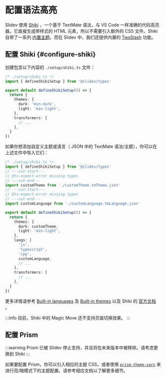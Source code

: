 # 配置语法高亮

Slidev 使用 [Shiki](https://github.com/shikijs/shiki) ，一个基于 TextMate 语法，与 VS Code 一样准确的代码高亮器。它直接生成带样式的 HTML 元素，所以不需要引入额外的 CSS 文件。Shiki 自带了一系列 [内置主题](https://shiki.style/themes)。而在 Slidev 中，我们还提供内置的 [TwoSlash](#twoslash-integration) 功能。

## 配置 Shiki {#configure-shiki}

<Environment type="both" />

创建包含以下内容的 `./setup/shiki.ts` 文件：

```ts twoslash
/* ./setup/shiki.ts */
import { defineShikiSetup } from '@slidev/types'

export default defineShikiSetup(() => {
  return {
    themes: {
      dark: 'min-dark',
      light: 'min-light',
    },
    transformers: [
      // ...
    ],
  }
})
```

如果你想添加自定义主题或语言（ JSON 中的 TextMate 语法/主题），你可以在上述文件中导入它们：

<!-- eslint-disable import/first-->

```ts twoslash
/* ./setup/shiki.ts */
import { defineShikiSetup } from '@slidev/types'
// ---cut-start---
// @ts-expect-error missing types
// ---cut-end---
import customTheme from './customTheme.tmTheme.json'
// ---cut-start---
// @ts-expect-error missing types
// ---cut-end---
import customLanguage from './customLanguage.tmLanguage.json'

export default defineShikiSetup(() => {
  return {
    themes: {
      dark: customTheme,
      light: 'min-light',
    },
    langs: [
      'js',
      'typescript',
      'cpp',
      customLanguage,
      // ...
    ],
    transformers: [
      // ...
    ],
  }
})
```

更多详情请参考 [Built-in languages](https://shiki.style/languages) 及 [Built-in themes](https://shiki.style/themes) 以及 Shiki 的 [官方文档](https://shiki.style) 。

:::info
目前，Shiki 中的 Magic Move 还不支持页面切换效果。
:::

## 配置 Prism

:::warning
Prism 已被 Slidev 停止支持，并且将在未来版本中被移除。请考虑更换到 Shiki
:::

如果要配置 Prism，你可以引入相应的主题 CSS，或者使用 [`prism-theme-vars`](https://github.com/antfu/prism-theme-vars) 来进行亮/暗模式下的主题配置。请参考相应文档以了解更多细节。

